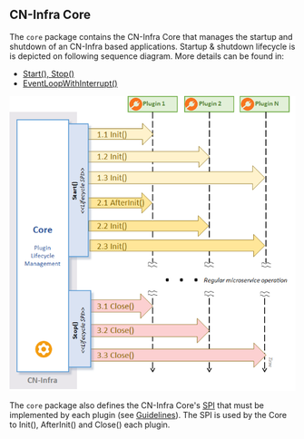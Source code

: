## CN-Infra Core

The `core` package contains the CN-Infra Core that manages the startup
and shutdown of an CN-Infra based applications. Startup & shutdown lifecycle
is is depicted on following sequence diagram. More details can be found in:
* [Start(), Stop()](agent_core.go)
* [EventLoopWithInterrupt()](event_loop.go)
 
![plugin lifecycle](../docs/imgs/plugin_lifecycle.png)

The `core` package also defines the CN-Infra Core's [SPI](plugin_spi.go) that must be 
implemented by each plugin (see [Guidelines](../docs/guidelines/PLUGIN_LIFECYCLE.md)). 
The SPI is used by the Core to Init(), AfterInit() and Close() each plugin. 



